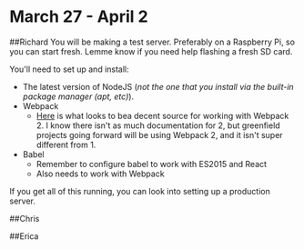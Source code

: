 # March 27 - April 2

##Richard
You will be making a test server. Preferably on a Raspberry Pi, so you can start fresh. Lemme know if you need help flashing a fresh SD card.

You'll need to set up and install:

* The latest version of NodeJS (_not the one that you install via the built-in package manager (apt, etc)_).
* Webpack
    * [Here](https://blog.madewithenvy.com/getting-started-with-webpack-2-ed2b86c68783) is what looks to bea decent source for working with Webpack 2. I know there isn't as much documentation for 2, but greenfield projects going forward will be using Webpack 2, and it isn't super different from 1.
* Babel
    * Remember to configure babel to work with ES2015 and React
    * Also needs to work with Webpack

If you get all of this running, you can look into setting up a production server.

##Chris


##Erica